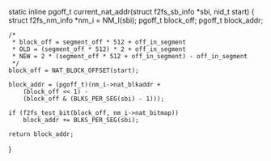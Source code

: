 static inline pgoff_t current_nat_addr(struct f2fs_sb_info *sbi, nid_t start)
{
	struct f2fs_nm_info *nm_i = NM_I(sbi);
	pgoff_t block_off;
	pgoff_t block_addr;

	/*
	 * block_off = segment_off * 512 + off_in_segment
	 * OLD = (segment_off * 512) * 2 + off_in_segment
	 * NEW = 2 * (segment_off * 512 + off_in_segment) - off_in_segment
	 */
	block_off = NAT_BLOCK_OFFSET(start);

	block_addr = (pgoff_t)(nm_i->nat_blkaddr +
		(block_off << 1) -
		(block_off & (BLKS_PER_SEG(sbi) - 1)));

	if (f2fs_test_bit(block_off, nm_i->nat_bitmap))
		block_addr += BLKS_PER_SEG(sbi);

	return block_addr;
}
